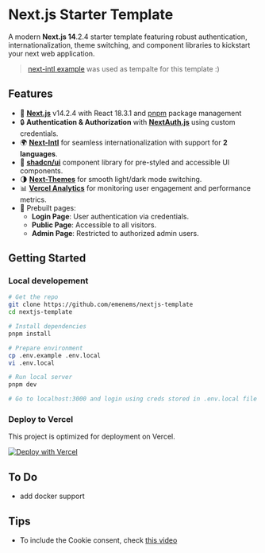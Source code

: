 # Next.js Starter Template

A modern **Next.js 14**.2.4 starter template featuring robust authentication, internationalization, theme switching, and component libraries to kickstart your next web application.

> [next-intl example](https://github.com/amannn/next-intl/tree/main/examples/example-app-router-next-auth) was used as tempalte for this template :)

## **Features**
- 🚀 **[Next.js](https://nextjs.org)** v14.2.4 with React 18.3.1 and [pnpm](https://pnpm.io) package management
- 🔒 **Authentication & Authorization** with **[NextAuth.js](https://next-auth.js.org)** using custom credentials.
- 🌍 **[Next-Intl](http://next-intl.dev)** for seamless internationalization with support for **2 languages**.
- 🎨 **[shadcn/ui](https://ui.shadcn.com)** component library for pre-styled and accessible UI components.
- 🌗 **[Next-Themes](https://ui.shadcn.com/docs/dark-mode/next)** for smooth light/dark mode switching.
- 📊 **[Vercel Analytics](https://vercel.com/docs/analytics)** for monitoring user engagement and performance metrics. 
- 📄 Prebuilt pages:
  - **Login Page**: User authentication via credentials.
  - **Public Page**: Accessible to all visitors.
  - **Admin Page**: Restricted to authorized admin users.

## Getting Started

### Local developement

```bash
# Get the repo
git clone https://github.com/emenems/nextjs-template
cd nextjs-template

# Install dependencies
pnpm install

# Prepare environment
cp .env.example .env.local
vi .env.local

# Run local server
pnpm dev

# Go to localhost:3000 and login using creds stored in .env.local file
```

### Deploy to Vercel

This project is optimized for deployment on Vercel.

[![Deploy with Vercel](https://vercel.com/button)](https://github.com/emenems/nextjs-template)

## To Do

- add docker support

## Tips

- To include the Cookie consent, check [this video](https://www.youtube.com/watch?v=P5rGGE2nBCg) 